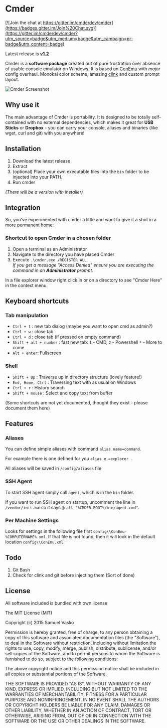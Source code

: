 # Cmder

[![Join the chat at https://gitter.im/cmderdev/cmder](https://badges.gitter.im/Join%20Chat.svg)](https://gitter.im/cmderdev/cmder?utm_source=badge&utm_medium=badge&utm_campaign=pr-badge&utm_content=badge)

Latest release is **[v1.2](https://github.com/bliker/cmder/releases/tag/v1.2)**

Cmder is a **software package** created out of pure frustration over absence of usable console emulator on Windows. It is based on [ConEmu](https://github.com/Maximus5/ConEmu) with *major* config overhaul. Monokai color scheme, amazing [clink](https://github.com/mridgers/clink) and custom prompt layout.

![Cmder Screenshot](http://i.imgur.com/g1nNf0I.png)

## Why use it

The main advantage of Cmder is portability. It is designed to be totally self-contained with no external dependencies, which makes it great for **USB Sticks** or **Dropbox** - you can carry your console, aliases and binaries (like wget, curl and git) with you anywhere!

## Installation

1. Download the latest release
2. Extract
3. (optional) Place your own executable files into the `bin` folder to be injected into your PATH.
4. Run cmder

*(There will be a version with installer)*

## Integration

So, you've experimented with cmder a little and want to give it a shot in a more permanent home:

### Shortcut to open Cmder in a chosen folder

1. Open a terminal as an Administrator
2. Navigate to the directory you have placed Cmder
3. Execute `.\cmder.exe /REGISTER ALL`  
   _If you get a message "Access Denied" ensure you are executing the command in an **Administrator** prompt._

In a file explorer window right click in or on a directory to see "Cmder Here" in the context menu.

## Keyboard shortcuts

### Tab manipulation

* `Ctrl + t` : new tab dialog (maybe you want to open cmd as admin?)
* `Ctrl + w` : close tab
* `Ctrl + d` : close tab (if pressed on empty command)
* `Shift + alt + number` : fast new tab: `1` - CMD, `2` - Powershell `*` - More to come
* `Alt + enter`: Fullscreen

### Shell

* `Shift + Up` : Traverse up in directory structure (lovely feature!)
* `End, Home, Ctrl` : Traversing text with as usual on Windows
* `Ctrl + r` : History search
* `Shift + mouse` : Select and copy text from buffer

(Some shortcuts are not yet documented, thought they exist - please document them here)

## Features

### Aliases
You can define simple aliases with command `alias name=command`.

For example there is one defined for you `alias e.=explorer .`

All aliases will be saved in `/config/aliases` file

### SSH Agent

To start SSH agent simply call `agent`, which is in the `bin` folder.

If you want to run SSH agent on startup, uncomment the line in `/vendor/init.bat`so it says `@call "%CMDER_ROOT%/bin/agent.cmd"`.

### Per Machine Settings

Looks for settings in the following file first `config\\ConEmu-%COMPUTERNAME%.xml`. If that file is not found, then it will look in the default location `config\\ConEmu.xml`.

## Todo

1. Git Bash
2. Check for clink and git before injecting them (Sort of done)

## License

All software included is bundled with own license

The MIT License (MIT)

Copyright (c) 2015 Samuel Vasko

Permission is hereby granted, free of charge, to any person obtaining a copy
of this software and associated documentation files (the "Software"), to deal
in the Software without restriction, including without limitation the rights
to use, copy, modify, merge, publish, distribute, sublicense, and/or sell
copies of the Software, and to permit persons to whom the Software is
furnished to do so, subject to the following conditions:

The above copyright notice and this permission notice shall be included in
all copies or substantial portions of the Software.

THE SOFTWARE IS PROVIDED "AS IS", WITHOUT WARRANTY OF ANY KIND, EXPRESS OR
IMPLIED, INCLUDING BUT NOT LIMITED TO THE WARRANTIES OF MERCHANTABILITY,
FITNESS FOR A PARTICULAR PURPOSE AND NONINFRINGEMENT. IN NO EVENT SHALL THE
AUTHORS OR COPYRIGHT HOLDERS BE LIABLE FOR ANY CLAIM, DAMAGES OR OTHER
LIABILITY, WHETHER IN AN ACTION OF CONTRACT, TORT OR OTHERWISE, ARISING FROM,
OUT OF OR IN CONNECTION WITH THE SOFTWARE OR THE USE OR OTHER DEALINGS IN
THE SOFTWARE.
